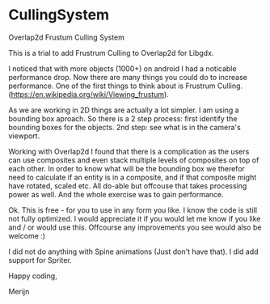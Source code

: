 # CullingSystem
Overlap2d Frustum Culling System

This is a trial to add Frustrum Culling to Overlap2d for Libgdx. 

I noticed that with more objects (1000+) on android I had a noticable performance drop. Now there are many things you could do to increase performance. One of the first things to think about is Frustrum Culling. (https://en.wikipedia.org/wiki/Viewing_frustum). 

As we are working in 2D things are actually a lot simpler. I am using a bounding box aproach. So there is a 2 step process: first identify the bounding boxes for the objects. 2nd step: see what is in the camera's viewport.

Working with Overlap2d I found that there is a complication as the users can use composites and even stack multiple levels of composites on top of each other. In order to know what will be the bounding box we therefor need to calculate if an entity is in a composite, and if that composite might have rotated, scaled etc. All do-able but offcouse that takes processing power as well. And the whole exercise was to gain performance.

Ok. This is free - for you to use in any form you like. I know the code is still not fully optimized. I would appreciate it if you would let me know if you like and / or would use this. Offcourse any improvements you see would also be welcome :)

I did not do anything with Spine animations (Just don't have that). I did add support for Spriter. 

Happy coding,

Merijn

